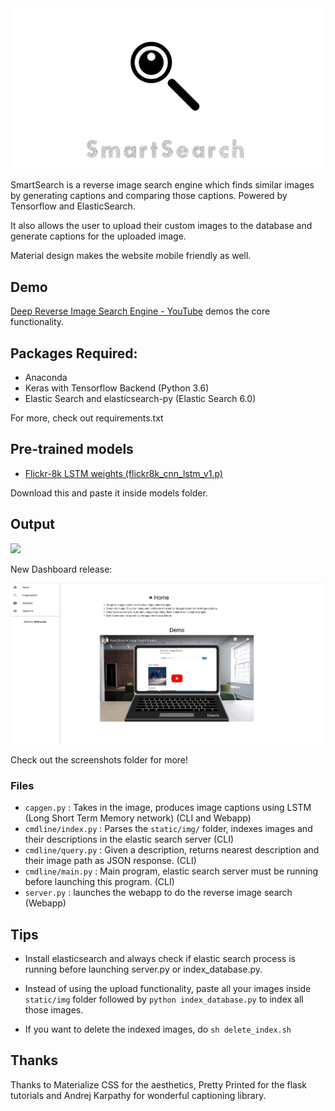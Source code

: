 <img src="static/logo.jpg"/>

SmartSearch is a reverse image search engine which finds similar images by generating captions and comparing those captions. Powered by Tensorflow and ElasticSearch.

It also allows the user to upload their custom images to the database and generate captions for the uploaded image.

Material design makes the website mobile friendly as well.

## Demo
[Deep Reverse Image Search Engine - YouTube](https://www.youtube.com/watch?v=xNUL2IHl4tQ) demos the core functionality.


## Packages Required:
* Anaconda
* Keras with Tensorflow Backend (Python 3.6)
* Elastic Search and elasticsearch-py (Elastic Search 6.0)

For more, check out requirements.txt

## Pre-trained models
* [Flickr-8k LSTM weights (flickr8k\_cnn\_lstm\_v1.p)](https://cs.stanford.edu/people/karpathy/neuraltalk/flickr8k_cnn_lstm_v1.zip)

Download this and paste it inside models folder.

## Output
<img src="https://github.com/sethuiyer/Image-to-Image-search/raw/bootstrap/webapp.png"/>

New Dashboard release:

<img src="screenshots/home_desktop.jpg"/>

Check out the screenshots folder for more!

### Files
* `capgen.py` : Takes in the image, produces image captions using LSTM (Long Short Term Memory network) (CLI and Webapp)
* `cmdline/index.py` : Parses the `static/img/` folder, indexes images and their descriptions in the elastic search server (CLI)
* `cmdline/query.py` : Given a description, returns nearest description and their image path as JSON response. (CLI)
* `cmdline/main.py` : Main program, elastic search server must be running before launching this program. (CLI)
* `server.py` : launches the webapp to do the reverse image search (Webapp)     


## Tips
* Install elasticsearch and always check if elastic search process is running before launching server.py or index_database.py.


* Instead of using the upload functionality, paste all your images inside `static/img` folder followed by `python index_database.py` to index all those images.


* If you want to delete the indexed images, do `sh delete_index.sh`


## Thanks
Thanks to Materialize CSS for the aesthetics, Pretty Printed for the flask tutorials and Andrej Karpathy for wonderful captioning library.

